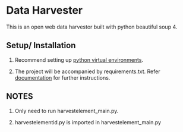 # Data Harvester
This is an open web data harvestor built with python beautiful soup 4.

## Setup/ Installation
1. Recommend setting up [python virtual environments](https://docs.python.org/3/tutorial/venv.html).
	
2. The project will be accompanied by requirements.txt. Refer [documentation](https://pip.pypa.io/en/stable/reference/pip_freeze/?highlight=freeze#cmdoption--all) for further instructions.

## NOTES
1. Only need to run harvestelement_main.py.

2. harvestelementid.py is imported in harvestelement_main.py
